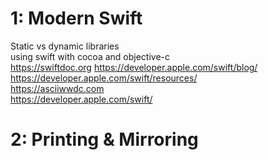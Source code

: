 # 1: Modern Swift

Static vs dynamic libraries  
using swift with cocoa and objective-c   
https://swiftdoc.org
https://developer.apple.com/swift/blog/  
https://developer.apple.com/swift/resources/  
https://asciiwwdc.com  
https://developer.apple.com/swift/  

# 2: Printing & Mirroring

